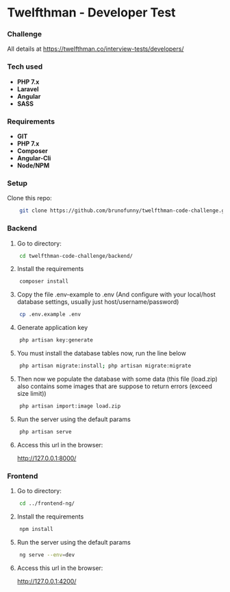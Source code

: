 # Twelfthman - Developer Test

### Challenge

All details at https://twelfthman.co/interview-tests/developers/

### Tech used

- **PHP 7.x**
- **Laravel**
- **Angular**
- **SASS**

### Requirements

- **GIT**
- **PHP 7.x**
- **Composer**
- **Angular-Cli**
- **Node/NPM**

### Setup

Clone this repo:
```bash
    git clone https://github.com/brunofunny/twelfthman-code-challenge.git
```

### Backend

1. Go to directory:
```bash
    cd twelfthman-code-challenge/backend/
```
2. Install the requirements
```bash
    composer install
``` 
3. Copy the file .env-example to .env (And configure with your local/host database settings, usually just host/username/password)
```bash
    cp .env.example .env
```
4. Generate application key
```bash
    php artisan key:generate
```
5. You must install the database tables now, run the line below
```bash
    php artisan migrate:install; php artisan migrate:migrate
```
5. Then now we populate the database with some data (this file (load.zip) also contains some images that are suppose to return errors (exceed size limit))
```bash
    php artisan import:image load.zip
```
5. Run the server using the default params
```bash
    php artisan serve
```
6. Access this url in the browser:

    http://127.0.0.1:8000/

### Frontend

1. Go to directory:
```bash
    cd ../frontend-ng/
```
2. Install the requirements
```bash
    npm install
```
5. Run the server using the default params
```bash
    ng serve --env=dev
```
6. Access this url in the browser:

    http://127.0.0.1:4200/